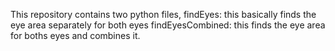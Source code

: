 This repository contains two python files, 
findEyes: this basically finds the eye area separately for both eyes
findEyesCombined: this finds the eye area for boths eyes and combines it.
